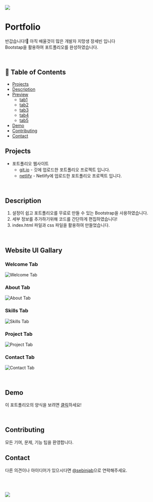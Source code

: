 <div align=left>
<img src="https://capsule-render.vercel.app/api?type=waving&height=220&section=header&color=gradient&customColorList=0,12,21,25,3&text=SEBIN's%20Portfolio!&fontSize=55&animation=blinking&fontAlignY=40" />	
</div>



# Portfolio
반갑습니다!:wave: 아직 배울것이 많은 개발자 지망생 장세빈 입니다<br>
Bootstap을 활용하여 포트폴리오를 완성하였습니다.

<br>

## :notebook_with_decorative_cover: Table of Contents
- [Projects](#projects)
- [Description](#description)
- [Preview](#website-ui-gallary)
	* [tab1](welcome-tab)
	* [tab2](about-tab)
	* [tab3](skills-tab)
	* [tab4](project-tab)
	* [tab5](contact-tab)
- [Demo](#demo)
- [Contributing](#contributing)	
- [Contact](#contact)

## Projects
- 포트폴리오 웹사이트
	+ <a href="https://wkdtpqls.github.io/Portfolio/">git.io</a> - 깃에 업로드한 포트폴리오 프로젝트 입니다.
	+  <a href="https://javascript-porfolio.netlify.app/">netlify</a> - Netlify에 업로드한 포트폴리오 프로젝트 입니다.
<br>

## Description
1. 설정이 쉽고 포트폴리오를 무료로 만들 수 있는 Bootstrap을 사용하였습니다.
2. 세부 정보를 추가하기위해 코드를 간단하게 편집하였습니다!
3. index.html 파일과 css 파일을 활용하여 만들었습니다.

<br>

## Website UI Gallary

### Welcome Tab
![Welcome Tab](https://user-images.githubusercontent.com/112832631/206887730-59c7be18-a8db-41e8-9507-34a5ba44ffe8.png)

### About Tab
![About Tab](https://user-images.githubusercontent.com/112832631/206887334-2a17251e-8462-4db1-a120-6a4e933013b1.png)

### Skills Tab
![Skills Tab](https://user-images.githubusercontent.com/112832631/206887350-929077ce-3970-40f6-ba86-1c644b05137d.png)

### Project Tab
![Project Tab](https://user-images.githubusercontent.com/112832631/206887358-fc6fb02a-1877-4f7a-bd16-6a89b9279df0.png)


### Contact Tab
![Contact Tab](https://user-images.githubusercontent.com/112832631/206887369-8d87b3a0-6312-42aa-a39e-8297d4c29d9b.png)

<br>

## Demo
이 포트폴리오의 양식을 보려면 [클릭](https://startbootstrap.com/theme/stylish-portfolio)하세요!

<br>


## Contributing
모든 기여, 문제, 기능 팁을 환영합니다.

## Contact

다른 의견이나 아이디어가 있으시다면 [@sebinjab](https://twitter.com/)으로 연락해주세요.

<br><br>

<!--footer-->
<div align=left>
<img src="https://capsule-render.vercel.app/api?section=footer&type=waving&color=gradient&customColorList=0,12,21,14,3&height=200&text=Thank%20You&fontSize=50&animation=blink&fontAlignY=70" />	
</div>
